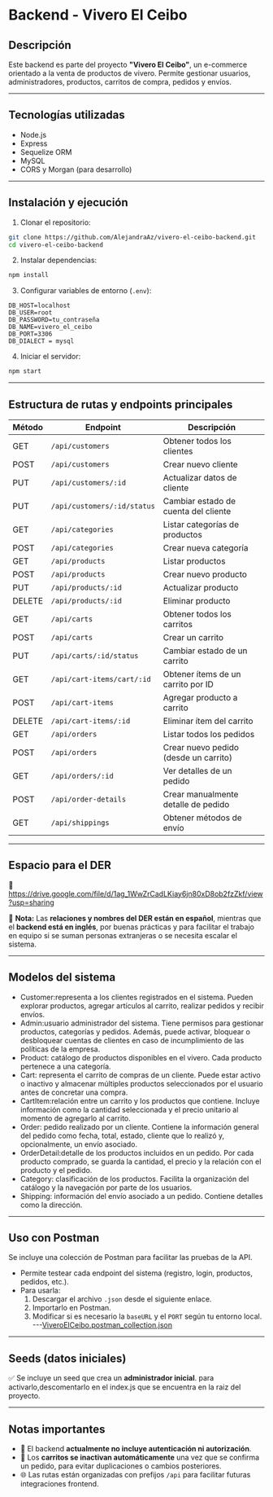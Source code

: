 # Backend - Vivero El Ceibo 

## Descripción

Este backend es parte del proyecto **"Vivero El Ceibo"**, un e-commerce orientado a la venta de productos de vivero. Permite gestionar usuarios, administradores, productos, carritos de compra, pedidos y envíos.

---

## Tecnologías utilizadas

- Node.js
- Express
- Sequelize ORM
- MySQL 
- CORS y Morgan (para desarrollo)

---

## Instalación y ejecución

1. Clonar el repositorio:

```bash
git clone https://github.com/AlejandraAz/vivero-el-ceibo-backend.git
cd vivero-el-ceibo-backend
```

2. Instalar dependencias:

```bash
npm install
```

3. Configurar variables de entorno (`.env`):

```env
DB_HOST=localhost
DB_USER=root
DB_PASSWORD=tu_contraseña
DB_NAME=vivero_el_ceibo
DB_PORT=3306
DB_DIALECT = mysql
```


4. Iniciar el servidor:

```bash
npm start
```

---

## Estructura de rutas y endpoints principales

| Método | Endpoint                         | Descripción                          |
|--------|----------------------------------|--------------------------------------|
| GET    | `/api/customers`                 | Obtener todos los clientes           |
| POST   | `/api/customers`                 | Crear nuevo cliente                  |
| PUT    | `/api/customers/:id`             | Actualizar datos de cliente          |
| PUT    | `/api/customers/:id/status`      | Cambiar estado de cuenta del cliente |
| GET    | `/api/categories`                | Listar categorías de productos       |
| POST   | `/api/categories`                | Crear nueva categoría                |
| GET    | `/api/products`                  | Listar productos                     |
| POST   | `/api/products`                  | Crear nuevo producto                 |
| PUT    | `/api/products/:id`              | Actualizar producto                  |
| DELETE | `/api/products/:id`              | Eliminar producto                    |
| GET    | `/api/carts`                     | Obtener todos los carritos           |
| POST   | `/api/carts`                     | Crear un carrito                     |
| PUT    | `/api/carts/:id/status`          | Cambiar estado de un carrito         |
| GET    | `/api/cart-items/cart/:id`       | Obtener ítems de un carrito por ID   |
| POST   | `/api/cart-items`                | Agregar producto a carrito           |
| DELETE | `/api/cart-items/:id`            | Eliminar ítem del carrito            |
| GET    | `/api/orders`                    | Listar todos los pedidos             |
| POST   | `/api/orders`                    | Crear nuevo pedido (desde un carrito)|
| GET    | `/api/orders/:id`                | Ver detalles de un pedido            |
| POST   | `/api/order-details`             | Crear manualmente detalle de pedido  |
| GET    | `/api/shippings`                 | Obtener métodos de envío             |

---

## Espacio para el DER

🔗 https://drive.google.com/file/d/1ag_1WwZrCadLKiay6jn80xD8ob2fzZkf/view?usp=sharing


📌 **Nota:** Las **relaciones y nombres del DER están en español**, mientras que el **backend está en inglés**, por buenas prácticas y para facilitar el trabajo en equipo si se suman personas extranjeras o se necesita escalar el sistema.

---
## Modelos del sistema

- Customer:representa a los clientes registrados en el sistema. Pueden explorar productos, agregar artículos al carrito, realizar pedidos y recibir envíos.
- Admin:usuario administrador del sistema. Tiene permisos para gestionar productos, categorías y pedidos. Además, puede activar, bloquear o desbloquear cuentas de clientes en caso de incumplimiento de las políticas de la empresa.
- Product: catálogo de productos disponibles en el vivero. Cada producto pertenece a una categoría.  
- Cart: representa el carrito de compras de un cliente. Puede estar activo o inactivo y almacenar múltiples productos seleccionados por el usuario antes de concretar una compra.
- CartItem:relación entre un carrito y los productos que contiene. Incluye información como la cantidad seleccionada y el precio unitario al momento de agregarlo al carrito.
- Order: pedido realizado por un cliente. Contiene la información general del pedido como fecha, total, estado, cliente que lo realizó y, opcionalmente, un envío asociado.
- OrderDetail:detalle de los productos incluidos en un pedido. Por cada producto comprado, se guarda la cantidad, el precio y la relación con el producto y el pedido.
- Category: clasificación de los productos. Facilita la organización del catálogo y la navegación por parte de los usuarios.
- Shipping: información del envío asociado a un pedido. Contiene detalles como la dirección.

---

## Uso con Postman

Se incluye una colección de Postman para facilitar las pruebas de la API.
- Permite testear cada endpoint del sistema (registro, login, productos, pedidos, etc.).
- Para usarla:
  1. Descargar el archivo `.json` desde el siguiente enlace.
  2. Importarlo en Postman.
  3. Modificar si es necesario la `baseURL` y el `PORT` según tu entorno local.
  ---[ViveroElCeibo.postman_collection.json](https://github.com/user-attachments/files/20952066/ViveroElCeibo.postman_collection.json)

---

## Seeds (datos iniciales)

✅ Se incluye un seed que crea un **administrador inicial**.
para activarlo,descomentarlo en el index.js que se encuentra en la raiz del proyecto. 

---

## Notas importantes

- 🔐 El backend **actualmente no incluye autenticación ni autorización**.
- 🛒 Los **carritos se inactivan automáticamente** una vez que se confirma un pedido, para evitar duplicaciones o cambios posteriores.
- 🌐 Las rutas están organizadas con prefijos `/api` para facilitar futuras integraciones frontend.





